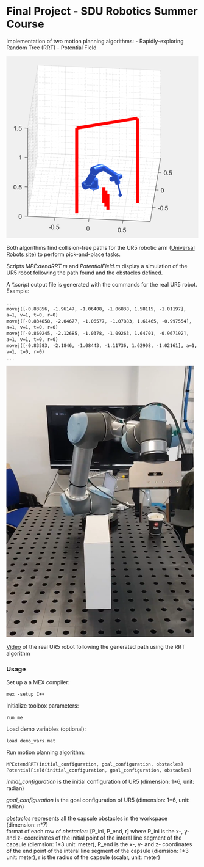 # Final Project - SDU Robotics Summer Course
Implementation of two motion planning algorithms:
	- Rapidly-exploring Random Tree (RRT)
	- Potential Field

![image of simulation window](docs/image2.png)
	
Both algorithms find collision-free paths for the UR5 robotic arm ([Universal Robots site](https://www.universal-robots.com/3d/ur5.html)) to perform pick-and-place tasks.

Scripts *MPExtendRRT.m* and *PotentialField.m* display a simulation of the UR5 robot following the path found and the obstacles defined.

A *\*.script* output file is generated with the commands for the real UR5 robot. 
Example:
```
...
movej([-0.83856, -1.96147, -1.06408, -1.06838, 1.58115, -1.01197], a=1, v=1, t=0, r=0)
movej([-0.834858, -2.04677, -1.06577, -1.07883, 1.61465, -0.997554], a=1, v=1, t=0, r=0)
movej([-0.860245, -2.12685, -1.0378, -1.09263, 1.64701, -0.967192], a=1, v=1, t=0, r=0)
movej([-0.83583, -2.1846, -1.08443, -1.11736, 1.62908, -1.02161], a=1, v=1, t=0, r=0)
...
```

![image of real robot following the generated path](docs/image3.png)

[Video](https://josepquintana.me/files/videos/UR5/UR5%20robot%20motion%20planning%20-%20RRT%20algorithm.mp4) of the real UR5 robot following the generated path using the RRT algorithm


### Usage
Set up a a MEX compiler:
```
mex -setup C++
```

Initialize toolbox parameters:
```
run_me
```

Load demo variables (optional):
```
load demo_vars.mat
```

Run motion planning algorithm:
```
MPExtendRRT(initial_configuration, goal_configuration, obstacles)  
PotentialField(initial_configuration, goal_configuration, obstacles)  
```

*initial_configuration* is the initial configuration of UR5 (dimension: 1\*6, unit: radian)  

*goal_configuration* is the goal configuration of UR5 (dimension: 1\*6, unit: radian)  

*obstacles* represents all the capsule obstacles in the workspace (dimension: n\*7)  
format of each row of *obstacles*: \[P_ini,  P_end,  r\] where P_ini is the x-, y- and z- coordinates of the initial point of the interal line segment of the capsule (diemsion: 1\*3 unit: meter), P_end is the x-, y- and z- coordinates of the end point of the interal line segment of the capsule (diemsion: 1\*3 unit: meter), r is the radius of the capsule (scalar, unit: meter)  

 
